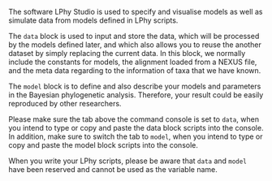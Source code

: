 The software LPhy Studio is used to specify and visualise models 
as well as simulate data from models defined in LPhy scripts. 

The `data` block is used to input and store the data, which will be processed by the models defined later, and which also allows you to reuse the another dataset by simply replacing the current data.
In this block, we normally include the constants for models, the alignment loaded from a NEXUS file, and the meta data regarding to the information of taxa that we have known.

The `model` block is to define and also describe your models and parameters
in the Bayesian phylogenetic analysis.
Therefore, your result could be easily reproduced by other researchers. 

Please make sure the tab above the command console is set to `data`, 
when you intend to type or copy and paste the data block scripts into the console.
In addition, make sure to switch the tab to `model`, 
when you intend to type or copy and paste the model block scripts into the console.

When you write your LPhy scripts, please be aware that `data` and `model` 
have been reserved and cannot be used as the variable name.
